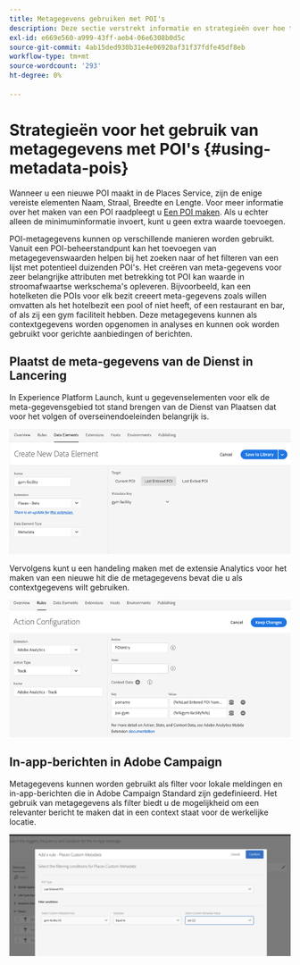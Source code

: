 ```yaml
---
title: Metagegevens gebruiken met POI's
description: Deze sectie verstrekt informatie en strategieën over hoe te om meta-gegevens met POIs te gebruiken.
exl-id: e669e560-a999-43ff-aeb4-06e6308b0d5c
source-git-commit: 4ab15ded930b31e4e06920af31f37fdfe45df8eb
workflow-type: tm+mt
source-wordcount: '293'
ht-degree: 0%

---
```


# Strategieën voor het gebruik van metagegevens met POI&#39;s {#using-metadata-pois}

Wanneer u een nieuwe POI maakt in de Places Service, zijn de enige vereiste elementen Naam, Straal, Breedte en Lengte. Voor meer informatie over het maken van een POI raadpleegt u [Een POI maken](/help/poi-mgmt-ui/create-a-poi-ui.md). Als u echter alleen de minimuminformatie invoert, kunt u geen extra waarde toevoegen.

POI-metagegevens kunnen op verschillende manieren worden gebruikt. Vanuit een POI-beheerstandpunt kan het toevoegen van metagegevenswaarden helpen bij het zoeken naar of het filteren van een lijst met potentieel duizenden POI&#39;s. Het creëren van meta-gegevens voor zeer belangrijke attributen met betrekking tot POI kan waarde in stroomafwaartse werkschema&#39;s opleveren. Bijvoorbeeld, kan een hotelketen die POIs voor elk bezit creeert meta-gegevens zoals willen omvatten als het hotelbezit een pool of niet heeft, of een restaurant en bar, of als zij een gym faciliteit hebben. Deze metagegevens kunnen als contextgegevens worden opgenomen in analyses en kunnen ook worden gebruikt voor gerichte aanbiedingen of berichten.

## Plaatst de meta-gegevens van de Dienst in Lancering

In Experience Platform Launch, kunt u gegevenselementen voor elk de meta-gegevensgebied tot stand brengen van de Dienst van Plaatsen dat voor het volgen of overseinendoeleinden belangrijk is.

![data-element voor de gym-faciliteit](/help/assets/gymfacility.png)

Vervolgens kunt u een handeling maken met de extensie Analytics voor het maken van een nieuwe hit die de metagegevens bevat die u als contextgegevens wilt gebruiken.

![actie voor de gym-faciliteit](/help/assets/Analytics-gym.png)

## In-app-berichten in Adobe Campaign

Metagegevens kunnen worden gebruikt als filter voor lokale meldingen en in-app-berichten die in Adobe Campaign Standard zijn gedefinieerd. Het gebruik van metagegevens als filter biedt u de mogelijkheid om een relevanter bericht te maken dat in een context staat voor de werkelijke locatie.

![het filtreren lokale berichten en in-app berichten in ACS](/help/assets/ACS_gym_metadata.png)
